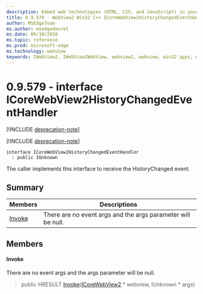 ```yaml
---
description: Embed web technologies (HTML, CSS, and JavaScript) in your native applications with the Microsoft Edge WebView2 control
title: 0.9.579 - WebView2 Win32 C++ ICoreWebView2HistoryChangedEventHandler
author: MSEdgeTeam
ms.author: msedgedevrel
ms.date: 09/10/2020
ms.topic: reference
ms.prod: microsoft-edge
ms.technology: webview
keywords: IWebView2, IWebView2WebView, webview2, webview, win32 apps, win32, edge, ICoreWebView2, ICoreWebView2Controller, browser control, edge html, ICoreWebView2HistoryChangedEventHandler
---
```


# 0.9.579 - interface ICoreWebView2HistoryChangedEventHandler 

[!INCLUDE [deprecation-note](../../includes/deprecation-note.md)]

[!INCLUDE [deprecation-note](../../includes/deprecation-note.md)]

```
interface ICoreWebView2HistoryChangedEventHandler
  : public IUnknown
```

The caller implements this interface to receive the HistoryChanged event.

## Summary

 Members                        | Descriptions
--------------------------------|---------------------------------------------
[Invoke](#invoke) | There are no event args and the args parameter will be null.

## Members

#### Invoke 

There are no event args and the args parameter will be null.

> public HRESULT [Invoke](#invoke)([ICoreWebView2](icorewebview2.md) * webview, IUnknown * args)

